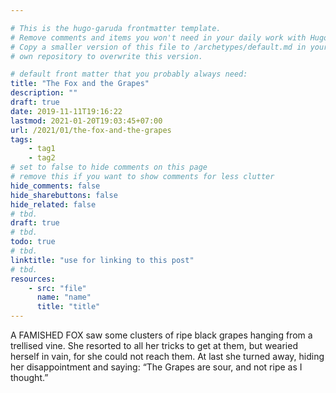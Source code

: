 ```yaml
---

# This is the hugo-garuda frontmatter template.
# Remove comments and items you won't need in your daily work with Hugo.
# Copy a smaller version of this file to /archetypes/default.md in your
# own repository to overwrite this version.

# default front matter that you probably always need:
title: "The Fox and the Grapes"
description: ""
draft: true
date: 2019-11-11T19:16:22
lastmod: 2021-01-20T19:03:45+07:00
url: /2021/01/the-fox-and-the-grapes
tags:
    - tag1
    - tag2
# set to false to hide comments on this page
# remove this if you want to show comments for less clutter
hide_comments: false
hide_sharebuttons: false
hide_related: false
# tbd.
draft: true
# tbd.
todo: true
# tbd.
linktitle: "use for linking to this post"
# tbd.
resources:
    - src: "file"
      name: "name"
      title: "title"
---
```

A FAMISHED FOX saw some clusters of ripe black grapes hanging from a trellised vine. She resorted to all her tricks to get at them, but wearied herself in vain, for she could not reach them. At last she turned away, hiding her disappointment and saying: “The Grapes are sour, and not ripe as I thought.”


